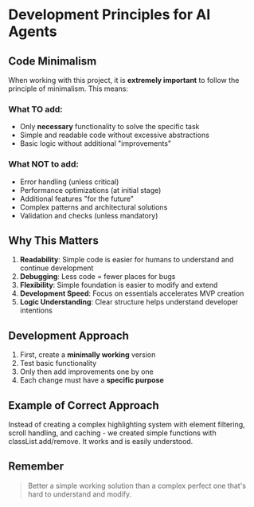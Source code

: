 # Development Principles for AI Agents

## Code Minimalism

When working with this project, it is **extremely important** to follow the principle of minimalism. This means:

### What TO add:
- Only **necessary** functionality to solve the specific task
- Simple and readable code without excessive abstractions
- Basic logic without additional "improvements"

### What NOT to add:
- Error handling (unless critical)
- Performance optimizations (at initial stage)
- Additional features "for the future"
- Complex patterns and architectural solutions
- Validation and checks (unless mandatory)

## Why This Matters

1. **Readability**: Simple code is easier for humans to understand and continue development
2. **Debugging**: Less code = fewer places for bugs
3. **Flexibility**: Simple foundation is easier to modify and extend
4. **Development Speed**: Focus on essentials accelerates MVP creation
5. **Logic Understanding**: Clear structure helps understand developer intentions

## Development Approach

1. First, create a **minimally working** version
2. Test basic functionality
3. Only then add improvements one by one
4. Each change must have a **specific purpose**

## Example of Correct Approach

Instead of creating a complex highlighting system with element filtering, scroll handling, and caching - we created simple functions with classList.add/remove. It works and is easily understood.

## Remember

> Better a simple working solution than a complex perfect one that's hard to understand and modify.